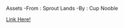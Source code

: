 Assets 
-From : Sprout Lands 
-By : Cup Nooble

[Link Here!](https://cupnooble.itch.io/sprout-lands-asset-pack)